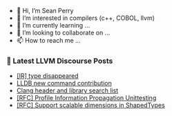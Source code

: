 - 👋 Hi, I’m Sean Perry
- 👀 I’m interested in compilers (c++, COBOL, llvm)
- 🌱 I’m currently learning ...
- 💞️ I’m looking to collaborate on ...
- 📫 How to reach me ...

<!---
s66perry/s66perry is a ✨ special ✨ repository because its `README.md` (this file) appears on your GitHub profile.
You can click the Preview link to take a look at your changes.
--->
### 📕 Latest LLVM Discourse Posts

<!-- DISCOURSE-LLVM:START -->
- [[IR] type disappeared](https://discourse.llvm.org/t/ir-type-disappeared/73631#post_5)
- [LLDB new command contribution](https://discourse.llvm.org/t/lldb-new-command-contribution/73619#post_9)
- [Clang header and library search list](https://discourse.llvm.org/t/clang-header-and-library-search-list/73636#post_1)
- [[RFC] Profile Information Propagation Unittesting](https://discourse.llvm.org/t/rfc-profile-information-propagation-unittesting/73595#post_9)
- [[RFC] Support scalable dimensions in ShapedTypes](https://discourse.llvm.org/t/rfc-support-scalable-dimensions-in-shapedtypes/73260?page=2#post_21)
<!-- DISCOURSE-LLVM:END -->
